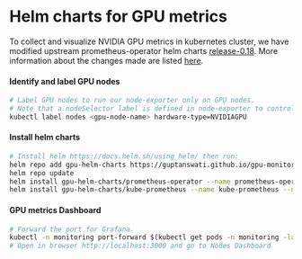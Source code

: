 # Helm charts for GPU metrics

To collect and visualize NVIDIA GPU metrics in kubernetes cluster, we have modified upstream prometheus-operator helm charts [release-0.18](https://github.com/coreos/prometheus-operator/tree/release-0.18/helm). More information about the changes made are listed [here](https://guptanswati.github.io/gpu-monitoring-tools/CHANGELOG.md).

#### Identify and label GPU nodes
```sh
# Label GPU nodes to run our node-exporter only on GPU nodes.
# Note that a nodeSelector label is defined in node-exporter to control deploying it on GPU nodes only. 
kubectl label nodes <gpu-node-name> hardware-type=NVIDIAGPU
```

#### Install helm charts
```sh
# Install helm https://docs.helm.sh/using_helm/ then run:
helm repo add gpu-helm-charts https://guptanswati.github.io/gpu-monitoring-tools/helm-charts
helm repo update
helm install gpu-helm-charts/prometheus-operator --name prometheus-operator --namespace monitoring
helm install gpu-helm-charts/kube-prometheus --name kube-prometheus --namespace monitoring
```

#### GPU metrics Dashboard
```sh
# Forward the port for Grafana.
kubectl -n monitoring port-forward $(kubectl get pods -n monitoring -lapp=kube-prometheus-grafana -ojsonpath='{range .items[*]}{.metadata.name}{"\n"}{end}') 3000 &
# Open in browser http://localhost:3000 and go to Nodes Dashboard
```